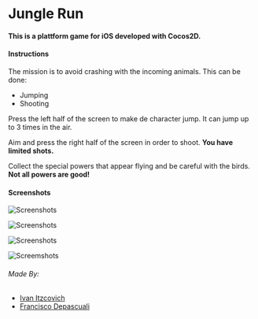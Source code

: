 Jungle Run
==============================


#### This is a  plattform game for iOS developed with Cocos2D.

#### Instructions

The mission is to avoid crashing with the incoming animals. This can be done:
* Jumping
* Shooting

Press the left half of the screen to make de character jump. It can jump up to 3 times in the air.

Aim and press the right half of the screen in order to shoot. **You have limited shots.**

Collect the special powers that appear flying and be careful with the birds. **Not all powers are good!**


#### Screenshots

![Screenshots](https://raw.githubusercontent.com/iitzco/jungle-run-ios/master/img/start.png)

![Screenshots](https://raw.githubusercontent.com/iitzco/jungle-run-ios/master/img/day.png)

![Screenshots](https://raw.githubusercontent.com/iitzco/jungle-run-ios/master/img/night.png)

![Screemshots](https://raw.githubusercontent.com/iitzco/jungle-run-ios/master/img/end.png)

###### Made By:
* [Ivan Itzcovich](https://github.com/iitzco)
* [Francisco Depascuali](https://github.com/FranDepascuali)

